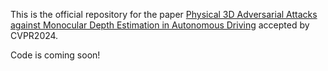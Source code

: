 This is the official repository for the paper [Physical 3D Adversarial Attacks against Monocular Depth Estimation in Autonomous Driving](http://arxiv.org/abs/2403.17301) accepted by CVPR2024.

Code is coming soon!

